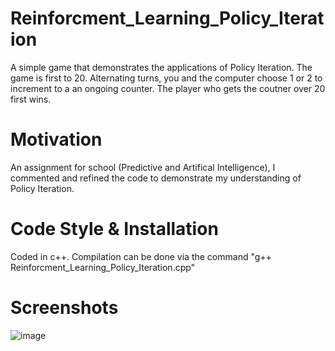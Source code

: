 # Reinforcment_Learning_Policy_Iteration
A simple game that demonstrates the applications of Policy Iteration. The game is first to 20. Alternating turns, you and the computer choose 1 or 2 to increment to a an ongoing counter. The player who gets the coutner over 20 first wins.

# Motivation
An assignment for school (Predictive and Artifical Intelligence), I commented and refined the code to demonstrate my understanding of Policy Iteration.

# Code Style & Installation
Coded in c++. Compilation can be done via the command "g++ Reinforcment_Learning_Policy_Iteration.cpp"

# Screenshots
![image](https://user-images.githubusercontent.com/30581189/102838142-724cf400-43cb-11eb-8e05-e8763258a486.png)
